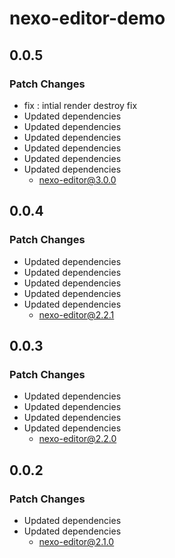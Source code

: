 # nexo-editor-demo

## 0.0.5

### Patch Changes

- fix : intial render destroy fix
- Updated dependencies
- Updated dependencies
- Updated dependencies
- Updated dependencies
- Updated dependencies
- Updated dependencies
  - nexo-editor@3.0.0

## 0.0.4

### Patch Changes

- Updated dependencies
- Updated dependencies
- Updated dependencies
- Updated dependencies
- Updated dependencies
  - nexo-editor@2.2.1

## 0.0.3

### Patch Changes

- Updated dependencies
- Updated dependencies
- Updated dependencies
- Updated dependencies
  - nexo-editor@2.2.0

## 0.0.2

### Patch Changes

- Updated dependencies
- Updated dependencies
  - nexo-editor@2.1.0
